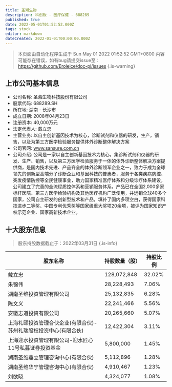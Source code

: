 ```yaml
---
title: 圣湘生物
description: 科创板 - 医疗保健 - 688289
published: true
date: 2022-05-01T01:52:52.000Z
tags: stock
editor: markdown
dateCreated: 2022-01-01T00:00:00.000Z
---
```


> 本页面由自动化程序生成于 Sun May 01 2022 01:52:52 GMT+0800
> 内容可能存在错误，如有bug请提交issue至：https://github.com/Eroleice/doc-pi/issues
{.is-warning}

## 上市公司基本信息
- 公司名称: 圣湘生物科技股份有限公司
- 股票代码: 688289.SH
- 所在地: 湖南 - 长沙市
- 成立日期: 2008年04月23日
- 注册资本: 40,000万元
- 法定代表人: 戴立忠
- 主营业务: 以自主创新基因技术为核心，诊断试剂和仪器的研发，生产，销售，以及为第三方医学检验服务提供体外诊断整体解决方案
- 公司官网: www.sansure.com.cn
- 公司介绍: 公司是一家以自主创新基因技术为核心，集诊断试剂和仪器的研发、生产、销售，以及第三方医学检验服务于一体的体外诊断整体解决方案提供商，是国内技术先进、产品齐全的体外诊断领军企业之一，致力于成为全球领先的创新型高端分子诊断企业和基因科技的普惠者，服务于各类疾病防控、突发疫情防控等全民健康事业，助力国家精准医疗体系和分级诊疗体系建设，公司建立了完善的全流程质控体系和营销服务体系，产品已在全国2,000多家标杆医院、第三方医学检验机构及其他医疗机构广泛使用，并远销全球40多个国家，公司自主研发的创新型技术和产品，填补了国内多项空白，获得国家科技进步二等奖、中国专利优秀奖等国家级重大奖项20余项，被评为国家知识产权示范企业、国家高新技术企业。


## 十大股东信息
> 股东持股数据截止于：2022年03月31日
{.is-info}

| 股东名称 | 持股数量（股） | 持股比例 |
| --- | --- | --- |
| 戴立忠 | 128,072,848 | 32.02% |
| 朱锦伟 | 28,228,493 | 7.06% |
| 湖南圣维投资管理有限公司 | 25,132,835 | 6.28% |
| 陈文义 | 22,241,466 | 5.56% |
| 安徽志道投资有限公司 | 20,265,660 | 5.07% |
| 上海礼颐投资管理合伙企业(有限合伙)-苏州礼瑞股权投资中心(有限合伙) | 12,422,304 | 3.11% |
| 上海迎水投资管理有限公司-迎水匠心11号私募证券投资基金 | 5,800,000 | 1.45% |
| 湖南圣维鼎立管理咨询中心(有限合伙) | 5,112,896 | 1.28% |
| 湖南圣维华宁管理咨询中心(有限合伙) | 4,910,467 | 1.23% |
| 刘欲晓 | 4,324,077 | 1.08% |




